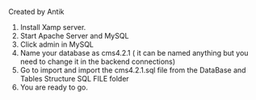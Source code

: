 Created by Antik

1) Install Xamp server.
2) Start Apache Server and MySQL
3) Click admin in MySQL
4) Name your database as cms4.2.1 ( it can be named anything but you need to change it in the backend connections)
5) Go to import and import the cms4.2.1.sql file from the DataBase and Tables Structure SQL FILE folder
6) You are ready to go.
